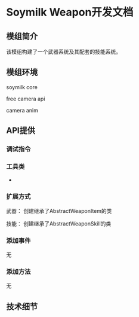# Soymilk Weapon开发文档
## 模组简介
该模组构建了一个武器系统及其配套的技能系统。
## 模组环境
soymilk core

free camera api

camera anim

## API提供

### 调试指令

### 工具类
* 
### 扩展方式
武器：
创建继承了AbstractWeaponItem的类

技能：
创建继承了AbstractWeaponSkill的类


### 添加事件
无
### 添加方法
无
## 技术细节